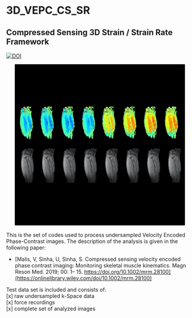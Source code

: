 # 3D_VEPC_CS_SR
## Compressed Sensing 3D Strain / Strain Rate Framework
[![DOI](https://zenodo.org/badge/245132989.svg)](https://zenodo.org/badge/latestdoi/245132989)

<p align="center">
  <img width="458" height="433" src=/image/preview.png>
</p>


This is the set of codes used to process undersampled Velocity Encoded Phase-Contrast images.
The description of the analysis is given in the following paper:

- [Malis, V, Sinha, U, Sinha, S. Compressed sensing velocity encoded phase contrast imaging: Monitoring skeletal muscle kinematics. Magn Reson Med. 2019; 00: 1– 15. https://doi.org/10.1002/mrm.28100](https://onlinelibrary.wiley.com/doi/10.1002/mrm.28100)



Test data set is included and consists of:<br/>
[x] raw undersampled k-Space data<br/>
[x] force recordings<br/>
[x] complete set of analyzed images<br/>
